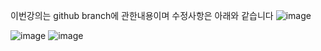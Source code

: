 이번강의는 github branch에 관한내용이며 수정사항은 아래와 같습니다
![image](https://github.com/user-attachments/assets/9d42cd97-130c-4097-be6b-d7787be9c52a)

![image](https://github.com/user-attachments/assets/998deeed-e761-4fa5-bff8-7992f8474c7e)
![image](https://github.com/user-attachments/assets/30ec0295-a620-4a4b-b0af-90f0abffe87b)
